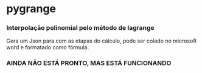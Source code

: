 # pygrange

### Interpolação polinomial pelo método de lagrange
 
 
Gera um Json para com as etapas do cálculo, pode ser colado no microsoft word e formatado como fórmula.

### AINDA NÃO ESTÁ PRONTO, MAS ESTÁ FUNCIONANDO
